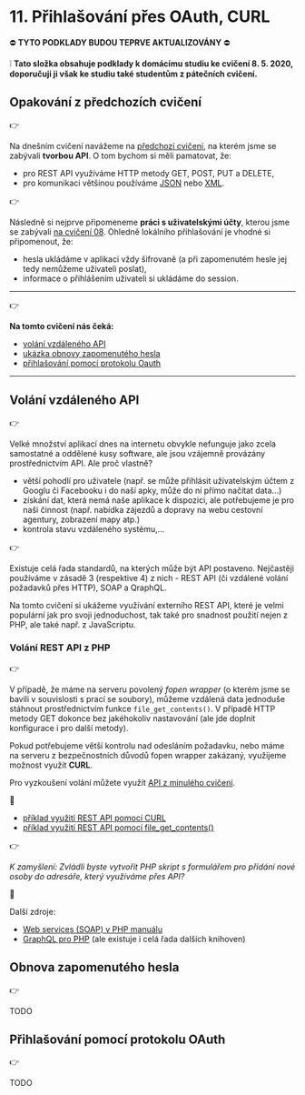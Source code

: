 # 11. Přihlašování přes OAuth, CURL

:no_entry: **TYTO PODKLADY BUDOU TEPRVE AKTUALIZOVÁNY** :no_entry: 

:grey_exclamation: **Tato složka obsahuje podklady k domácímu studiu ke cvičení 8. 5. 2020, doporučuji ji však ke studiu také studentům z pátečních cvičení.**

## Opakování z předchozích cvičení
:point_right:

Na dnešním cvičení navážeme na [předchozí cvičení](../10-rest-api-pdf), na kterém jsme se zabývali **tvorbou API**. O tom bychom si měli pamatovat, že:
- pro REST API využíváme HTTP metody GET, POST, PUT a DELETE,
- pro komunikaci většinou používáme [JSON](../09-uzivatele-db-json-xml#json) nebo [XML](../09-uzivatele-db-json-xml#xml).

:point_right:

Následně si nejprve připomeneme **práci s uživatelskými účty**, kterou jsme se zabývali [na cvičení 08](../08-uzivatele-maily).
Ohledně lokálního přihlašování je vhodné si připomenout, že:
- hesla ukládáme v aplikaci vždy šifrovaně (a při zapomenutém hesle jej tedy nemůžeme uživateli poslat),
- informace o přihlášením uživateli si ukládáme do session.

---

:point_right:

**Na tomto cvičení nás čeká:**
- [volání vzdáleného API](#vol%C3%A1n%C3%AD-vzd%C3%A1len%C3%A9ho-api)
- [ukázka obnovy zapomenutého hesla](#obnova-zapomenut%C3%A9ho-hesla)
- [přihlašování pomocí protokolu Oauth](#p%C5%99ihla%C5%A1ov%C3%A1n%C3%AD-pomoc%C3%AD-protokolu-oauth)

---

## Volání vzdáleného API
:point_right:

Velké množství aplikací dnes na internetu obvykle nefunguje jako zcela samostatné a oddělené kusy software, ale jsou vzájemně provázány prostřednictvím API. Ale proč vlastně?
- větší pohodlí pro uživatele (např. se může přihlásit uživatelským účtem z Googlu či Facebooku i do naší apky, může do ní přímo načítat data...)
- získání dat, která nemá naše aplikace k dispozici, ale potřebujeme je pro naši činnost (např. nabídka zájezdů a dopravy na webu cestovní agentury, zobrazení mapy atp.)
- kontrola stavu vzdáleného systému,...

:point_right:

Existuje celá řada standardů, na kterých může být API postaveno. Nejčastěji používáme v zásadě 3 (respektive 4) z nich - REST API (či vzdálené volání požadavků přes HTTP), SOAP a QraphQL.

Na tomto cvičení si ukážeme využívání externího REST API, které je velmi populární jak pro svoji jednoduchost, tak také pro snadnost použití nejen z PHP, ale také např. z JavaScriptu.

### Volání REST API z PHP
:point_right:

V případě, že máme na serveru povolený *fopen wrapper* (o kterém jsme se bavili v souvislosti s prací se soubory), můžeme vzdálená data jednoduše stáhnout prostřednictvím funkce ```file_get_contents()```. V případě HTTP metody GET dokonce bez jakéhokoliv nastavování (ale jde doplnit konfigurace i pro další metody).

Pokud potřebujeme větší kontrolu nad odesláním požadavku, nebo máme na serveru z bezpečnostních důvodů fopen wrapper zakázaný, využijeme možnost využít **CURL**.

Pro vyzkoušení volání můžete využít [API z minulého cvičení](../10-rest-api-pdf#tvorba-rest-api).

:blue_book:
- [příklad využití REST API pomocí CURL](./11-php-client-curl.php)
- [příklad využití REST API pomocí file_get_contents()](./11-php-client-file_get_contents.php)  

:point_right:

*K zamyšlení: Zvládli byste vytvořit PHP skript s formulářem pro přidání nové osoby do adresáře, který využíváme přes API?*
  
:blue_book:

Další zdroje:
- [Web services (SOAP) v PHP manuálu](https://www.php.net/manual/en/book.soap.php)
- [GraphQL pro PHP](https://graphql.org/code/#php) (ale existuje i celá řada dalších knihoven)

## Obnova zapomenutého hesla
:point_right:

TODO 


## Přihlašování pomocí protokolu OAuth
:point_right:

TODO

